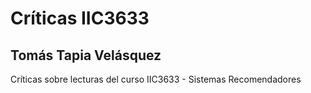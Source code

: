 # Críticas IIC3633
## Tomás Tapia Velásquez
Críticas sobre lecturas del curso IIC3633 - Sistemas Recomendadores
